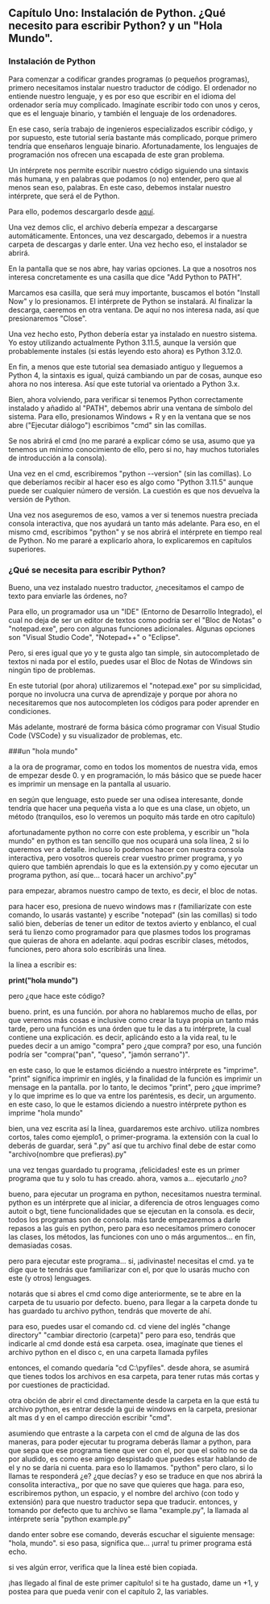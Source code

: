 
## Capítulo Uno: Instalación de Python. ¿Qué necesito para escribir Python? y un "Hola Mundo".

### Instalación de Python

Para comenzar a codificar grandes programas (o pequeños programas), primero necesitamos instalar nuestro traductor de código. El ordenador no entiende nuestro lenguaje, y es por eso que escribir en el idioma del ordenador sería muy complicado. Imagínate escribir todo con unos y ceros, que es el lenguaje binario, y también el lenguaje de los ordenadores.

En ese caso, sería trabajo de ingenieros especializados escribir código, y por supuesto, este tutorial sería bastante más complicado, porque primero tendría que enseñaros lenguaje binario. Afortunadamente, los lenguajes de programación nos ofrecen una escapada de este gran problema.

Un intérprete nos permite escribir nuestro código siguiendo una sintaxis más humana, y en palabras que podamos (o no) entender, pero que al menos sean eso, palabras. En este caso, debemos instalar nuestro intérprete, que será el de Python.

Para ello, podemos descargarlo desde [aquí](https://www.python.org/ftp/python/3.12.0/python-3.12.0-amd64.exe).

Una vez demos clic, el archivo debería empezar a descargarse automáticamente. Entonces, una vez descargado, debemos ir a nuestra carpeta de descargas y darle enter. Una vez hecho eso, el instalador se abrirá.

En la pantalla que se nos abre, hay varias opciones. La que a nosotros nos interesa concretamente es una casilla que dice "Add Python to PATH".

Marcamos esa casilla, que será muy importante, buscamos el botón "Install Now" y lo presionamos. El intérprete de Python se instalará. Al finalizar la descarga, caeremos en otra ventana. De aquí no nos interesa nada, así que presionaremos "Close".

Una vez hecho esto, Python debería estar ya instalado en nuestro sistema. Yo estoy utilizando actualmente Python 3.11.5, aunque la versión que probablemente instales (si estás leyendo esto ahora) es Python 3.12.0.

En fin, a menos que este tutorial sea demasiado antiguo y lleguemos a Python 4, la sintaxis es igual, quizá cambiando un par de cosas, aunque eso ahora no nos interesa. Así que este tutorial va orientado a Python 3.x.

Bien, ahora volviendo, para verificar si tenemos Python correctamente instalado y añadido al "PATH", debemos abrir una ventana de símbolo del sistema. Para ello, presionamos Windows + R y en la ventana que se nos abre ("Ejecutar diálogo") escribimos "cmd" sin las comillas.

Se nos abrirá el cmd (no me pararé a explicar cómo se usa, asumo que ya tenemos un mínimo conocimiento de ello, pero si no, hay muchos tutoriales de introducción a la consola).

Una vez en el cmd, escribiremos "python --version" (sin las comillas). Lo que deberíamos recibir al hacer eso es algo como "Python 3.11.5" aunque puede ser cualquier número de versión. La cuestión es que nos devuelva la versión de Python.

Una vez nos aseguremos de eso, vamos a ver si tenemos nuestra preciada consola interactiva, que nos ayudará un tanto más adelante. Para eso, en el mismo cmd, escribimos "python" y se nos abrirá el intérprete en tiempo real de Python. No me pararé a explicarlo ahora, lo explicaremos en capítulos superiores.

### ¿Qué se necesita para escribir Python?

Bueno, una vez instalado nuestro traductor, ¿necesitamos el campo de texto para enviarle las órdenes, no?

Para ello, un programador usa un "IDE" (Entorno de Desarrollo Integrado), el cual no deja de ser un editor de textos como podría ser el "Bloc de Notas" o "notepad.exe", pero con algunas funciones adicionales. Algunas opciones son "Visual Studio Code", "Notepad++" o "Eclipse".

Pero, si eres igual que yo y te gusta algo tan simple, sin autocompletado de textos ni nada por el estilo, puedes usar el Bloc de Notas de Windows sin ningún tipo de problemas.

En este tutorial (por ahora) utilizaremos el "notepad.exe" por su simplicidad, porque no involucra una curva de aprendizaje y porque por ahora no necesitaremos que nos autocompleten los códigos para poder aprender en condiciones.

Más adelante, mostraré de forma básica cómo programar con Visual Studio Code (VSCode) y su visualizador de problemas, etc.


###un "hola mundo"


a la ora de programar, como en todos los momentos de nuestra vida, emos de empezar desde 0. y en programación, lo más básico que se puede hacer es imprimir un mensage en la pantalla al usuario.

en según que lenguage, esto puede ser una odisea interesante, donde tendría que hacer una pequeña vista a lo que es una clase, un objeto, un método (tranquilos, eso lo veremos un poquito más tarde en otro capítulo)

afortunadamente python no corre con este problema, y escribir un "hola mundo" en python es tan sencillo que nos ocupará una sola línea, 2 si lo queremos ver a detalle. incluso lo podemos hacer con nuestra consola interactiva, pero vosotros quereis crear vuestro primer programa, y yo quiero que también aprendais lo que es la extensión.py y como ejecutar un programa python, así que... tocará hacer un archivo".py"


para empezar, abramos nuestro campo de texto, es decir, el bloc de notas.

para hacer eso, presiona de nuevo windows mas r (familiarízate con este comando, lo usarás vastante) y escribe "notepad" (sin las comillas)
si todo salió bien, deberías de tener un editor de textos avierto y enblanco, el cual será tu lienzo como programador para que plasmes todos los programas que quieras de ahora en adelante. aquí podras escribir clases, métodos, funciones, pero ahora solo escribirás una línea.


la línea a escribir es:


**print("hola mundo")**

pero ¿que hace este código?

bueno. print, es una función. por ahora no hablaremos mucho de ellas, por que veremos más cosas e inclusive como crear la tuya propia un tanto más tarde, pero una función es una órden que tu le das a tu intérprete, la cual contiene una explicación. es decir, aplicándo esto a la vida real, tu le puedes decir a un amigo "compra" pero ¿que compra? por eso, una función podría ser "compra("pan", "queso", "jamón serrano")".

en este caso, lo que le estamos diciéndo a nuestro intérprete es "imprime". "print" significa  imprimir en inglés, y la finalidad de la función es imprimir un mensage en la pantalla. por lo tanto, le decimos "print", pero ¿que imprime? y lo que imprime es lo que va entre los paréntesis, es decir, un argumento. en este caso, lo que le estamos diciendo a nuestro intérprete python es imprime "hola mundo"


bien, una vez escrita así la línea, guardaremos este archivo. utiliza nombres cortos, tales como ejemplo1, o primer-programa. la extensión con la cual lo deberás de guardar, será ".py" así que tu archivo final debe de estar como "archivo(nombre que prefieras).py"

una vez tengas guardado tu programa, ¡felicidades! este es un primer programa que tu y solo tu has creado. ahora, vamos a... ejecutarlo ¿no?

bueno, para ejecutar un programa en python, necesitamos nuestra terminal. python es un intérprete que al  iniciar, a diferencia de otros lenguages como autoit o bgt, tiene funcionalidades que se ejecutan en la consola. es decir, todos los programas son de consola. más tarde empezaremos a darle repasos a las guis en python, pero para eso necesitamos primero conocer las clases, los métodos, las funciones con uno o más argumentos... en fín, demasiadas cosas.

pero para ejecutar este programa... si, ¡adivinaste! necesitas el cmd. ya te dige que te tendrás que familiarizar con el, por que lo usarás mucho con este (y otros) lenguages.

notarás que si abres el cmd como dige anteriormente, se te abre en la carpeta de tu usuario por defecto. bueno, para llegar a la carpeta donde tu has guardado tu archivo python, tendrás que moverte de ahí.

para eso, puedes usar el comando cd. cd  viene del inglés "change directory" "cambiar directorio (carpeta)" pero para eso, tendrás que indicarle al cmd donde está esa carpeta. osea, imagínate que tienes el archivo python en el disco c, en una carpeta llamada pyfiles


entonces, el  comando quedaría "cd C:\pyfiles". desde ahora, se asumirá que tienes todos los archivos en esa carpeta, para tener rutas más cortas y por cuestiones de practicidad.

otra obción de abrir el cmd directamente desde la carpeta en la que está tu archivo python, es entrar desde la gui de windows en la carpeta, presionar alt mas d y en el campo dirección escribir "cmd".


asumiendo que entraste a la carpeta con el cmd de alguna de las dos maneras, para poder ejecutar tu programa deberás llamar a python, para que sepa que ese programa tiene que ver con el, por que el solito no se da por aludido, es como ese amigo despistado que puedes estar hablando de el y no se daría ni cuenta. para eso lo llamamos. "python" pero claro, si lo llamas te responderá ¿e? ¿que decías? y eso se traduce en que nos abrirá la consolita interactiva,, por que no save que quieres que haga. para eso, escribiremos python, un espacio, y el nombre del archivo (con todo y extensión) para que nuestro traductor sepa que traducir. entonces, y tomando por defecto que tu archivo se llama "example.py", la llamada al intérprete sería "python example.py"

dando enter sobre ese comando, deverás escuchar el siguiente mensage: "hola, mundo". si eso pasa, significa que... ¡urra! tu  primer programa está echo.

si ves algún error, verifica que la línea esté bien copiada.


¡has llegado al final de este primer capítulo! si te ha gustado, dame un +1, y postea para que pueda venir con el capítulo 2, las variables.